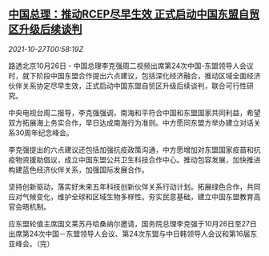 <!--1635296462000-->
[中国总理：推动RCEP尽早生效 正式启动中国东盟自贸区升级后续谈判](https://cn.reuters.com/article/rceplikeqiang-asean-ftz-1026-tues-idCNKBS2HH01V)
------

<div><i>2021-10-27T00:58:19Z</i></div><p>路透北京10月26日 - 中国总理李克强周二视频出席第24次中国-东盟领导人会议时，就下阶段中国东盟合作提出六点建议，包括深化经济融合，推动区域全面经济伙伴关系协定尽早生效，正式启动中国东盟自贸区升级后续谈判，联合可行性研究。</p><p>中央电视台周二报导，李克强强调，南海和平符合中国和东盟国家共同利益，希望双方拓展海上务实合作，早日达成南海行为准则。中方愿同东盟方举办建立对话关系30周年纪念峰会。</p><p>李克强提出的六点建议还包括加强抗疫政策沟通，中方愿增加对东盟国家疫苗和抗疫物资援助倡议，成立中国东盟公共卫生科技合作中心。推动包容发展，加快推进构建蓝色经济伙伴关系，加强国际发展合作。</p><p>坚持创新驱动，落实好未来五年科技创新伙伴关系行动计划。拓展绿色合作，共同应对气候变化，维护全球和区域生物多样性。夯实民意基础，建立中国东盟教育高官会晤机制。</p><p>应东盟轮值主席国文莱苏丹哈桑纳尔邀请，国务院总理李克强于10月26日至27日出席第24次中国－东盟领导人会议、第24次东盟与中日韩领导人会议和第16届东亚峰会。（完）</p>
